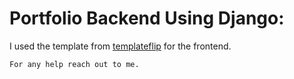 # Portfolio Backend Using Django:

I used the template from [templateflip](https://templateflip.com) for the frontend.

	For any help reach out to me.
